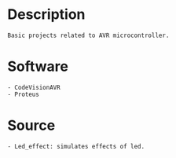 # Description
    Basic projects related to AVR microcontroller.

# Software
    - CodeVisionAVR
    - Proteus

# Source
    - Led_effect: simulates effects of led.
